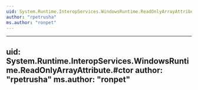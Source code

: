 ```yaml
---
uid: System.Runtime.InteropServices.WindowsRuntime.ReadOnlyArrayAttribute
author: "rpetrusha"
ms.author: "ronpet"
---
```


---
uid: System.Runtime.InteropServices.WindowsRuntime.ReadOnlyArrayAttribute.#ctor
author: "rpetrusha"
ms.author: "ronpet"
---
